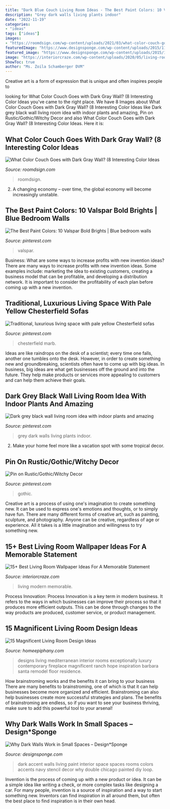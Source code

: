 ```yaml
---
title: "Dark Blue Couch Living Room Ideas - The Best Paint Colors: 10 Valspar Bold Brights"
description: "Grey dark walls living plants indoor"
date: "2022-11-19"
categories:
- "ideas"
tags: ["ideas"]
images:
- "https://roomdsign.com/wp-content/uploads/2021/03/what-color-couch-goes-with-dark-gray-wall.jpg"
featuredImage: "https://www.designsponge.com/wp-content/uploads/2015/11/03_amberhampton.jpg"
featured_image: "https://www.designsponge.com/wp-content/uploads/2015/11/03_amberhampton.jpg"
image: "https://interiorcraze.com/wp-content/uploads/2020/05/living-room-wallpaper3.jpg"
ShowToc: true
author: "Ms. Zoila Schamberger DVM"
---
```



Creative art is a form of expression that is unique and often inspires people to

	

		
looking for What Color Couch Goes with Dark Gray Wall? (8 Interesting Color Ideas you've came to the right place. We have 8 Images about What Color Couch Goes with Dark Gray Wall? (8 Interesting Color Ideas like Dark grey black wall living room idea with indoor plants and amazing, Pin on Rustic/Gothic/Witchy Decor and also What Color Couch Goes with Dark Gray Wall? (8 Interesting Color Ideas. Here it is:
		
    
## What Color Couch Goes With Dark Gray Wall? (8 Interesting Color Ideas

<img loading=lazy src="https://roomdsign.com/wp-content/uploads/2021/03/what-color-couch-goes-with-dark-gray-wall.jpg" onerror="this.onerror=null;this.src='https://tse1.mm.bing.net/th?id=OIP.km6JrUkA106Rn0LkTlfXdgHaEK&amp;pid=15.1';" alt="What Color Couch Goes with Dark Gray Wall? (8 Interesting Color Ideas">

_Source: roomdsign.com_

>roomdsign. 

	

2. A changing economy – over time, the global economy will become increasingly unstable.

    
## The Best Paint Colors: 10 Valspar Bold Brights | Blue Bedroom Walls

<img loading=lazy src="https://i.pinimg.com/736x/32/49/f0/3249f0ca072fe57ef2d8c2e15aa9ee09.jpg" onerror="this.onerror=null;this.src='https://tse1.mm.bing.net/th?id=OIP.vVckE2ENSkjwpjZjXcHeQwHaLJ&amp;pid=15.1';" alt="The Best Paint Colors: 10 Valspar Bold Brights | Blue bedroom walls">

_Source: pinterest.com_

>valspar. 

	

Business: What are some ways to increase profits with new invention ideas?
There are many ways to increase profits with new invention ideas. Some examples include: marketing the idea to existing customers, creating a business model that can be profitable, and developing a distribution network. It is important to consider the profitability of each plan before coming up with a new invention.

    
## Traditional, Luxurious Living Space With Pale Yellow Chesterfield Sofas

<img loading=lazy src="https://i.pinimg.com/736x/cc/4d/81/cc4d8192521d5e56cae2e164a86e278e.jpg" onerror="this.onerror=null;this.src='https://tse4.mm.bing.net/th?id=OIP.oui6JDPLNpR62Zi1nE2hUwHaLG&amp;pid=15.1';" alt="Traditional, luxurious living space with pale yellow Chesterfield sofas">

_Source: pinterest.com_

>chesterfield marb. 

	

Ideas are like raindrops on the desk of a scientist; every time one falls, another one tumbles onto the desk. However, in order to create something new and groundbreaking, scientists often have to come up with big ideas. In business, big ideas are what get businesses off the ground and into the future. They help make products or services more appealing to customers and can help them achieve their goals.

    
## Dark Grey Black Wall Living Room Idea With Indoor Plants And Amazing

<img loading=lazy src="https://i.pinimg.com/736x/87/86/1c/87861c2dfe73e2b3d736619715fccb6c.jpg" onerror="this.onerror=null;this.src='https://tse3.mm.bing.net/th?id=OIP.g4-qO9dQvMGVEddCirrTZwHaLH&amp;pid=15.1';" alt="Dark grey black wall living room idea with indoor plants and amazing">

_Source: pinterest.com_

>grey dark walls living plants indoor. 

	

2. Make your home feel more like a vacation spot with some tropical decor.

    
## Pin On Rustic/Gothic/Witchy Decor

<img loading=lazy src="https://i.pinimg.com/736x/b4/98/91/b49891a68769b3f65212d2f8aadc6386.jpg" onerror="this.onerror=null;this.src='https://tse3.mm.bing.net/th?id=OIP.U6kAkkLCh5UpojRKNCR-HgHaLH&amp;pid=15.1';" alt="Pin on Rustic/Gothic/Witchy Decor">

_Source: pinterest.com_

>gothic. 

	

Creative art is a process of using one's imagination to create something new. It can be used to express one's emotions and thoughts, or to simply have fun. There are many different forms of creative art, such as painting, sculpture, and photography. Anyone can be creative, regardless of age or experience. All it takes is a little imagination and willingness to try something new.

    
## 15+ Best Living Room Wallpaper Ideas For A Memorable Statement

<img loading=lazy src="https://interiorcraze.com/wp-content/uploads/2020/05/living-room-wallpaper3.jpg" onerror="this.onerror=null;this.src='https://tse2.mm.bing.net/th?id=OIP.Zb-bbodq2ccOvSinDSObdgHaLC&amp;pid=15.1';" alt="15+ Best Living Room Wallpaper Ideas For A Memorable Statement">

_Source: interiorcraze.com_

>living modern memorable. 

	

Process Innovation:
Process Innovation is a key term in modern business. It refers to the ways in which businesses can improve their process so that it produces more efficient outputs. This can be done through changes to the way products are produced, customer service, or product management.

    
## 15 Magnificent Living Room Design Ideas

<img loading=lazy src="http://www.homeepiphany.com/wp-content/uploads/2017/09/living-rooms_412.jpg" onerror="this.onerror=null;this.src='https://tse3.mm.bing.net/th?id=OIP.R2SW03fUqtwLj-wJcsu3fAHaJ4&amp;pid=15.1';" alt="15 Magnificent Living Room Design Ideas">

_Source: homeepiphany.com_

>designs living mediterranean interior rooms exceptionally luxury contemporary fireplace magnificent ranch hope inspiration barbara santa remodel floor residence. 

	

How brainstroming works and the benefits it can bring to your business
There are many benefits to brainstroming, one of which is that it can help businesses become more organized and efficient. Brainstroming can also help businesses create more successful strategies and plans. The benefits of brainstroming are endless, so if you want to see your business thriving, make sure to add this powerful tool to your arsenal!

    
## Why Dark Walls Work In Small Spaces – Design*Sponge

<img loading=lazy src="https://www.designsponge.com/wp-content/uploads/2015/11/03_amberhampton.jpg" onerror="this.onerror=null;this.src='https://tse2.mm.bing.net/th?id=OIP.CQ1xjco_PB4fqMWvqx5QZAHaKh&amp;pid=15.1';" alt="Why Dark Walls Work in Small Spaces – Design*Sponge">

_Source: designsponge.com_

>dark accent walls living paint interior space spaces rooms colors accents navy stencil decor why double chicago painted diy loop. 

	

Invention is the process of coming up with a new product or idea. It can be a simple idea like writing a check, or more complex tasks like designing a car. For many people, invention is a source of inspiration and a way to start something new. Inventors can find inspiration in all around them, but often the best place to find inspiration is in their own head.

